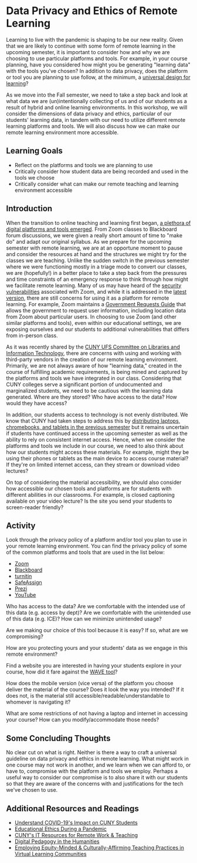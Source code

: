# Data Privacy and Ethics of Remote Learning

<!---ABSTRACT--->
Learning to live with the pandemic is shaping to be our new reality. Given that we are likely to continue with some form of remote learning in the upcoming semester, it is important to consider how and why we are choosing to use particular platforms and tools. For example, in your course planning, have you considered how might you be generating "learning data" with the tools you've chosen? In addition to data privacy, does the platform or tool you are planning to use follow, at the minimum, a [universal design for learning](http://udlforteachers.com/)?    

As we move into the Fall semester, we need to take a step back and look at what data we are (un)intentionally collecting of us and of our students as a result of hybrid and online learning environments. In this workshop, we will consider the dimensions of data privacy and ethics, particular of our students' learning data, in tandem with our need to utilize different remote learning platforms and tools. We will also discuss how we can make our remote learning environment more accessible.    


## Learning Goals

<!---3 GOALS--->
- Reflect on the platforms and tools we are planning to use  
- Critically consider how student data are being recorded and used in the tools we choose   
- Critically consider what can make our remote teaching and learning environment accessible  

## Introduction

<!---Intro + Suggested Warm-up Readings--->
When the transition to online teaching and learning first began, [a plethora of digital platforms and tools emerged](https://thejournal.com/articles/2020/03/13/free-resources-ed-tech-companies-step-up-during-coronavirus-outbreak.aspx?s=the_it_260320&oly_enc_id=6323B4729901J1A). From Zoom classes to Blackboard forum discussions, we were given a really short amount of time to "make do" and adapt our original syllabus. As we prepare for the upcoming semester with remote learning, we are at an opportune moment to pause and consider the resources at hand and the structures we might try for the classes we are teaching. Unlike the sudden switch in the previous semester where we were functioning mostly in a triage mode to convert our classes, we are (hopefully!) in a better place to take a step back from the pressures and time constraints of an emergency response to think through how might we facilitate remote learning. Many of us may have heard of the [security](https://www.edsurge.com/news/2020-03-27-holding-class-on-zoom-beware-of-these-hacks-hijinks-and-hazards) [vulnerabilities](https://www.wordfence.com/blog/2020/04/safety-and-security-while-video-conferencing/) associated with Zoom, and while it is addressed in the [latest version](https://blog.zoom.us/wp-content/uploads/2020/07/Security-90-day-Plan-Key-Updates.pdf), there are still concerns for using it as a platform for remote learning. For example, Zoom maintains a [Government Requests Guide](https://zoom.us/docs/en-us/government-requests-guide.html) that allows the government to request user information, including location data from Zoom about particular users. In choosing to use Zoom (and other similar platforms and tools), even within our educational settings, we are exposing ourselves and our students to additional vulnerabilities that differs from in-person class.   

As it was recently shared by the [CUNY UFS Committee on Libraries and Information Technology](http://www1.cuny.edu/sites/cunyufs/committees/senate/standing/libraries-it/meetings-2019-2020/), there are concerns with using and working with third-party vendors in the creation of our remote learning environment. Primarily, we are not always aware of how "learning data," created in the course of fulfilling academic requirements, is being mined and captured by the platforms and tools we have integrated in our class. Considering that CUNY colleges serve a significant portion of undocumented and marginalized students, we need to be cautious with the learning data generated. Where are they stored? Who have access to the data? How would they have access?  

In addition, our students access to technology is not evenly distributed. We know that CUNY had taken steps to address this by [distributing laptops, chromebooks, and tablets in the previous semester](https://twitter.com/CUNY/status/1243611257686626306?s=20) but it remains uncertain if students have continued access in the upcoming semester as well as the ability to rely on consistent internet access. Hence, when we consider the platforms and tools we include in our course, we need to also think about how our students might access these materials. For example, might they be using their phones or tablets as the main device to access course material? If they're on limited internet access, can they stream or download video lectures?  

On top of considering the material accessibility, we should also consider how accessible our chosen tools and platforms are for students with different abilities in our classrooms. For example, is closed captioning available on your video lecture? Is the site you send your students to screen-reader friendly?   



## Activity

<!---Can I think of an interactive/application based theory??--->
Look through the privacy policy of a platform and/or tool you plan to use in your remote learning environment. You can find the privacy policy of some of the common platforms and tools that are used in the list below:  

- [Zoom](https://zoom.us/privacy)
- [Blackboard](https://help.blackboard.com/Privacy_Statement)
- [turnitin](https://help.turnitin.com/Privacy_and_Security/Privacy_and_Security.htm)
- [SafeAssign](http://www.blackboard.com/legal/cookies-privacy-safeassign.aspx)
- [Prezi](https://prezi.com/privacy-policy/201910_NL/)
- [YouTube](https://support.google.com/youtube/answer/9315727?hl=en&ref_topic=9386940)

Who has access to the data? Are we comfortable with the intended use of this data (e.g. access by dept)? Are we comfortable with the unintended use of this data (e.g. ICE)? How can we minimize unintended usage?  

Are we making our choice of this tool because it is easy? If so, what are we compromising?   

How are you protecting yours and your students' data as we engage in this remote environment?  
  
Find a website you are interested in having your students explore in your course, how did it fare against the [WAVE tool](https://wave.webaim.org/)?   

How does the mobile version (vice versa) of the platform you choose deliver the material of the course? Does it look the way you intended? If it does not, is the material still accessible/readable/understandable to whomever is navigating it?  

What are some restrictions of not having a laptop and internet in accessing your course? How can you modify/accommodate those needs?  


## Some Concluding Thoughts

<!---What I hope participant leave this workshop with--->
No clear cut on what is right. Neither is there a way to craft a universal guideline on data privacy and ethics in remote learning. What might work in one course may not work in another, and we learn when we can afford to, or have to, compromise with the platform and tools we employ. Perhaps a useful way to consider our compromise is to also share it with our students so that they are aware of the concerns with and justifications for the tech we've chosen to use.   

## Additional Resources and Readings

<!---lists, link to TLC Zotero library?--->
- [Understand COVID-19's Impact on CUNY Students](https://dataforgood.commons.gc.cuny.edu/report-on-covid-19s-impact-on-cuny-students/)
- [Educational Ethics During a Pandemic](https://ethics.harvard.edu/files/center-for-ethics/files/17educationalethics.pdf)
- [CUNY's IT Resources for Remote Work & Teaching](https://www.cuny.edu/about/administration/offices/cis/it-resources-for-remote-work-teaching/)
- [Digital Pedagogy in the Humanities](https://digitalpedagogy.hcommons.org/)
- [Employing Equity-Minded & Culturally-Affirming Teaching Practices in Virtual Learning Communities](https://www.youtube.com/watch?reload=9&v=aMrf_MC5COk&feature=youtu.be)